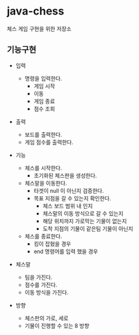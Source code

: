 # java-chess

체스 게임 구현을 위한 저장소

## 기능구현

- 입력
  - 명령을 입력한다.
    - 게임 시작
    - 이동
    - 게임 종료
    - 점수 조회
  
- 출력
  - 보드를 출력한다.
  - 게임 점수를 출력한다.
  
- 기능
  - 체스를 시작한다.
    - 초기화된 체스판을 생성한다.
  - 체스말을 이동한다.
    - 타겟이 null 이 아닌지 검증한다.
    - 목표 지점을 갈 수 있는지 확인한다.
      - 체스 보드 범위 내 인지
      - 체스말의 이동 방식으로 갈 수 있는지
      - 해당 위치까지 가로막는 기물이 없는지
      - 도착 지점의 기물이 같은팀 기물이 아닌지
  - 체스를 종료한다.
    - 킹이 잡혔을 경우
    - end 명령어를 입력 했을 경우
  
- 체스말
  - 팀을 가진다.
  - 점수를 가진다.
  - 이동 방식을 가진다.
  
- 방향
  - 체스판의 가로, 세로
  - 기물이 진행할 수 있는 8 방향
    